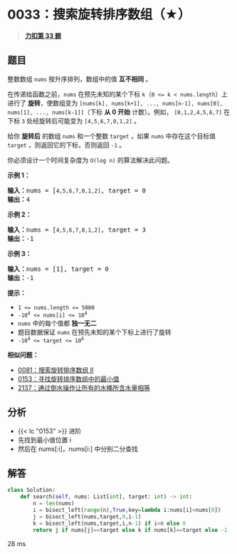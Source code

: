 # 0033：搜索旋转排序数组（★）


> <u>**[力扣第 33 题](https://leetcode.cn/problems/search-in-rotated-sorted-array/)**</u>

## 题目

<p>整数数组 <code>nums</code> 按升序排列，数组中的值 <strong>互不相同</strong> 。</p>

<p>在传递给函数之前，<code>nums</code> 在预先未知的某个下标 <code>k</code>（<code>0 &lt;= k &lt; nums.length</code>）上进行了 <strong>旋转</strong>，使数组变为 <code>[nums[k], nums[k+1], ..., nums[n-1], nums[0], nums[1], ..., nums[k-1]]</code>（下标 <strong>从 0 开始</strong> 计数）。例如， <code>[0,1,2,4,5,6,7]</code> 在下标 <code>3</code> 处经旋转后可能变为 <code>[4,5,6,7,0,1,2]</code> 。</p>

<p>给你 <strong>旋转后</strong> 的数组 <code>nums</code> 和一个整数 <code>target</code> ，如果 <code>nums</code> 中存在这个目标值 <code>target</code> ，则返回它的下标，否则返回 <code>-1</code> 。</p>

<p>你必须设计一个时间复杂度为 <code>O(log n)</code> 的算法解决此问题。</p>



<p><strong>示例 1：</strong></p>

<pre>
<strong>输入：</strong>nums = [<code>4,5,6,7,0,1,2]</code>, target = 0
<strong>输出：</strong>4
</pre>

<p><strong>示例 2：</strong></p>

<pre>
<strong>输入：</strong>nums = [<code>4,5,6,7,0,1,2]</code>, target = 3
<strong>输出：</strong>-1</pre>

<p><strong>示例 3：</strong></p>

<pre>
<strong>输入：</strong>nums = [1], target = 0
<strong>输出：</strong>-1
</pre>



<p><strong>提示：</strong></p>

<ul>
<li><code>1 &lt;= nums.length &lt;= 5000</code></li>
<li><code>-10<sup>4</sup> &lt;= nums[i] &lt;= 10<sup>4</sup></code></li>
<li><code>nums</code> 中的每个值都 <strong>独一无二</strong></li>
<li>题目数据保证 <code>nums</code> 在预先未知的某个下标上进行了旋转</li>
<li><code>-10<sup>4</sup> &lt;= target &lt;= 10<sup>4</sup></code></li>
</ul>


**相似问题：**
- [0081：搜索旋转排序数组 II](/leetcode/0081)
- [0153：寻找旋转排序数组中的最小值](/leetcode/0153)
- [2137：通过倒水操作让所有的水桶所含水量相等](/leetcode/2137)


## 分析 

-  {{< lc "0153" >}} 进阶
- 先找到最小值位置 i
- 然后在 nums[:i]，nums[i:] 中分别二分查找

## 解答

```python
class Solution:
    def search(self, nums: List[int], target: int) -> int:
        n = len(nums)
        i = bisect_left(range(n),True,key=lambda i:nums[i]<nums[0])
        j = bisect_left(nums,target,0,i-1)
        k = bisect_left(nums,target,i,n-1) if i<n else 0
        return j if nums[j]==target else k if nums[k]==target else -1
```
28 ms
